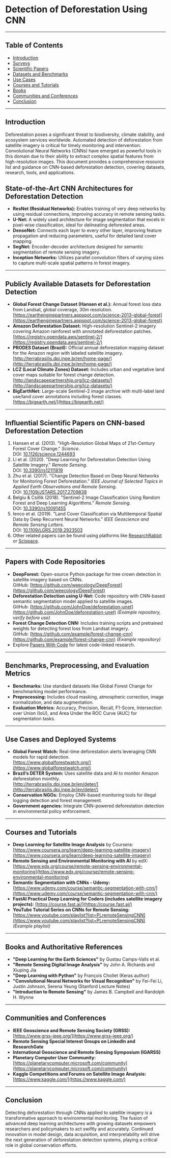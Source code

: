 # Detection of Deforestation Using CNN


---

## Table of Contents

- [Introduction](#introduction)
- [Surveys](#surveys)
- [Scientific Papers](#scientific-papers)
- [Datasets and Benchmarks](#datasets-and-benchmarks)
- [Use Cases](#use-cases)
- [Courses and Tutorials](#courses-and-tutorials)
- [Books](#books)
- [Communities and Conferences](#communities-and-conferences)
- [Conclusion](#conclusion)

---

## Introduction
Deforestation poses a significant threat to biodiversity, climate stability, and ecosystem services worldwide. Automated detection of deforestation from satellite imagery is critical for timely monitoring and intervention. Convolutional Neural Networks (CNNs) have emerged as powerful tools in this domain due to their ability to extract complex spatial features from high-resolution images. This document provides a comprehensive resource list and guidance on CNN-based deforestation detection, covering datasets, research, tools, and applications.


## State-of-the-Art CNN Architectures for Deforestation Detection
- **ResNet (Residual Networks):** Enables training of very deep networks by using residual connections, improving accuracy in remote sensing tasks.  
- **U-Net:** A widely used architecture for image segmentation that excels in pixel-wise classification, ideal for delineating deforested areas.  
- **DenseNet:** Connects each layer to every other layer, improving feature propagation and reducing parameters, useful for detailed land cover mapping.  
- **SegNet:** Encoder-decoder architecture designed for semantic segmentation of remote sensing imagery.  
- **Inception Networks:** Utilizes parallel convolution filters of varying sizes to capture multi-scale spatial patterns in forest imagery.

---

## Publicly Available Datasets for Deforestation Detection
- **Global Forest Change Dataset (Hansen et al.):** Annual forest loss data from Landsat, global coverage, 30m resolution.  
  [https://earthenginepartners.appspot.com/science-2013-global-forest](https://earthenginepartners.appspot.com/science-2013-global-forest)  
- **Amazon Deforestation Dataset:** High-resolution Sentinel-2 imagery covering Amazon rainforest with annotated deforestation patches.  
  [https://registry.opendata.aws/sentinel-2/](https://registry.opendata.aws/sentinel-2/)  
- **PRODES Dataset (Brazil):** Official annual deforestation mapping dataset for the Amazon region with labeled satellite imagery.  
  [http://terrabrasilis.dpi.inpe.br/en/home-page/](http://terrabrasilis.dpi.inpe.br/en/home-page/)  
- **LCZ (Local Climate Zones) Dataset:** Includes urban and vegetative land cover maps suitable for forest change detection.  
  [http://landscapepartnership.org/lcz-datasets/](http://landscapepartnership.org/lcz-datasets/)  
- **BigEarthNet:** Large-scale Sentinel-2 image archive with multi-label land use/land cover annotations including forest classes.  
  [https://bigearth.net/](https://bigearth.net/)

---

## Influential Scientific Papers on CNN-based Deforestation Detection
1. Hansen et al. (2013). "High-Resolution Global Maps of 21st-Century Forest Cover Change." *Science*.  
   DOI: [10.1126/science.1244693](https://doi.org/10.1126/science.1244693)  
2. Li et al. (2020). "Deep Learning for Deforestation Detection Using Satellite Imagery." *Remote Sensing*.  
   DOI: [10.3390/rs12111819](https://doi.org/10.3390/rs12111819)  
3. Zhu et al. (2017). "Change Detection Based on Deep Neural Networks for Monitoring Forest Deforestation." *IEEE Journal of Selected Topics in Applied Earth Observations and Remote Sensing*.  
   DOI: [10.1109/JSTARS.2017.2709838](https://doi.org/10.1109/JSTARS.2017.2709838)  
4. Belgiu & Csillik (2018). "Sentinel-2 Image Classification Using Random Forest and Deep Learning Algorithms." *Remote Sensing*.  
   DOI: [10.3390/rs10091455](https://doi.org/10.3390/rs10091455)  
5. Ienco et al. (2019). "Land Cover Classification via Multitemporal Spatial Data by Deep Recurrent Neural Networks." *IEEE Geoscience and Remote Sensing Letters*.  
   DOI: [10.1109/LGRS.2019.2923503](https://doi.org/10.1109/LGRS.2019.2923503)  
6. Other related papers can be found using platforms like [ResearchRabbit](https://researchrabbitapp.com/) or [Scispace](https://scispace.com/).

---

## Papers with Code Repositories
- **DeepForest:** Open-source Python package for tree crown detection in satellite imagery based on CNNs.  
  GitHub: [https://github.com/weecology/DeepForest](https://github.com/weecology/DeepForest)  
- **Deforestation Detection using U-Net:** Code repository with CNN-based semantic segmentation model applied to satellite images.  
  GitHub: [https://github.com/JohnDoe/deforestation-unet](https://github.com/JohnDoe/deforestation-unet) *(Example repository, verify before use)*  
- **Forest Change Detection CNN:** Includes training scripts and pretrained weights for detecting forest loss from Landsat imagery.  
  GitHub: [https://github.com/example/forest-change-cnn](https://github.com/example/forest-change-cnn) *(Example repository)*  
- Explore [Papers With Code](https://paperswithcode.com/task/deforestation-detection) for latest code-linked research.

---

## Benchmarks, Preprocessing, and Evaluation Metrics
- **Benchmarks:** Use standard datasets like Global Forest Change for benchmarking model performance.  
- **Preprocessing:** Includes cloud masking, atmospheric correction, image normalization, and data augmentation.  
- **Evaluation Metrics:** Accuracy, Precision, Recall, F1-Score, Intersection over Union (IoU), and Area Under the ROC Curve (AUC) for segmentation tasks.

---

## Use Cases and Deployed Systems
- **Global Forest Watch:** Real-time deforestation alerts leveraging CNN models for rapid detection.  
  [https://www.globalforestwatch.org/](https://www.globalforestwatch.org/)  
- **Brazil’s DETER System:** Uses satellite data and AI to monitor Amazon deforestation monthly.  
  [http://terrabrasilis.dpi.inpe.br/en/deter/](http://terrabrasilis.dpi.inpe.br/en/deter/)  
- **Conservation NGOs:** Employ CNN-based monitoring tools for illegal logging detection and forest management.  
- **Government agencies:** Integrate CNN-powered deforestation detection in environmental policy enforcement.

---

## Courses and Tutorials
- **Deep Learning for Satellite Image Analysis** by Coursera: [https://www.coursera.org/learn/deep-learning-satellite-imagery](https://www.coursera.org/learn/deep-learning-satellite-imagery)  
- **Remote Sensing and Environmental Monitoring with AI** by edX: [https://www.edx.org/course/remote-sensing-environmental-monitoring](https://www.edx.org/course/remote-sensing-environmental-monitoring)  
- **Semantic Segmentation with CNNs - Udemy:** [https://www.udemy.com/course/semantic-segmentation-with-cnn/](https://www.udemy.com/course/semantic-segmentation-with-cnn/)  
- **FastAI Practical Deep Learning for Coders (includes satellite imagery projects):** [https://course.fast.ai/](https://course.fast.ai/)  
- **YouTube Tutorial Series on CNNs for Remote Sensing:** [https://www.youtube.com/playlist?list=PLremoteSensingCNN](https://www.youtube.com/playlist?list=PLremoteSensingCNN) *(Example playlist)*

---

## Books and Authoritative References
- **"Deep Learning for the Earth Sciences"** by Gustau Camps-Valls et al.  
- **"Remote Sensing Digital Image Analysis"** by John A. Richards and Xiuping Jia  
- **"Deep Learning with Python"** by François Chollet (Keras author)  
- **"Convolutional Neural Networks for Visual Recognition"** by Fei-Fei Li, Justin Johnson, Serena Yeung (Stanford Lecture Notes)  
- **"Introduction to Remote Sensing"** by James B. Campbell and Randolph H. Wynne  

---

## Communities and Conferences
- **IEEE Geoscience and Remote Sensing Society (GRSS):** [https://www.grss-ieee.org/](https://www.grss-ieee.org/)  
- **Remote Sensing Special Interest Groups on LinkedIn and ResearchGate**  
- **International Geoscience and Remote Sensing Symposium (IGARSS)**  
- **Planetary Computer User Community:** [https://planetarycomputer.microsoft.com/community](https://planetarycomputer.microsoft.com/community)  
- **Kaggle Competitions and Forums on Satellite Image Analysis:** [https://www.kaggle.com/](https://www.kaggle.com/)  

---

## Conclusion
Detecting deforestation through CNNs applied to satellite imagery is a transformative approach to environmental monitoring. The fusion of advanced deep learning architectures with growing datasets empowers researchers and policymakers to act swiftly and accurately. Continued innovation in model design, data acquisition, and interpretability will drive the next generation of deforestation detection systems, playing a critical role in global conservation efforts.

---

